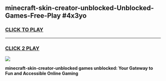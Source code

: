 
## minecraft-skin-creator-unblocked-Unblocked-Games-Free-Play #4x3yo
<h3>
<a href="https://us.freeplayer.one?title=minecraft-skin-creator-unblocked&ref=9M">CLICK TO PLAY</a></h3>
<hr>

<h3>
<a href="https://us.freeplayer.one?title=minecraft-skin-creator-unblocked&ref=9M">CLICK 2 PLAY</a>
  
</h3>

<a href="https://us.freeplayer.one?title=minecraft-skin-creator-unblocked&ref=9M"><img src="https://clearcache.store/games.png"></a>


**minecraft-skin-creator-unblocked games unblocked: Your Gateway to Fun and Accessible Online Gaming**
